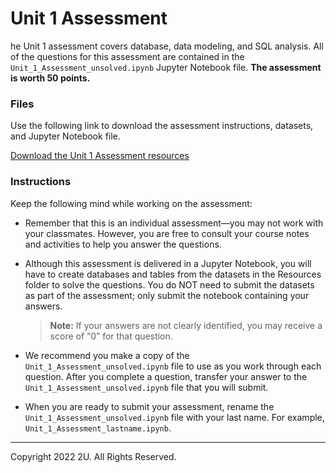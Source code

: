 # Unit 1 Assessment

he Unit 1 assessment covers database, data modeling, and SQL analysis.  All of the questions for this assessment are contained in the `Unit_1_Assessment_unsolved.ipynb` Jupyter Notebook file. **The assessment is worth 50 points.**

### Files

Use the following link to download the assessment instructions, datasets, and Jupyter Notebook file.

[Download the Unit 1 Assessment resources](https://2u-data-curriculum-team.s3.amazonaws.com/nflx-data-science-adv/week-2/Unit_1_Assessment.zip)

### Instructions

Keep the following mind while working on the assessment: 

* Remember that this is an individual assessment&mdash;you may not work with your classmates. However, you are free to consult your course notes and activities to help you answer the questions. 

* Although this assessment is delivered in a Jupyter Notebook, you will have to create databases and tables from the datasets in the Resources folder to solve the questions. You do NOT need to submit the datasets as part of the assessment; only submit the notebook containing your answers. 

    > **Note:** If your answers are not clearly identified, you may receive a score of “0” for that question. 

* We recommend you make a copy of the `Unit_1_Assessment_unsolved.ipynb` file to use as you work through each question. After you complete a question, transfer your answer to the `Unit_1_Assessment_unsolved.ipynb` file that you will submit. 

* When you are ready to submit your assessment, rename the `Unit_1_Assessment_unsolved.ipynb` file with your last name. For example, `Unit_1_Assessment_lastname.ipynb`.


---

Copyright 2022 2U. All Rights Reserved.

